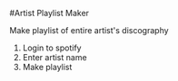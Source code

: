 #Artist Playlist Maker

Make playlist of entire artist's discography

1. Login to spotify
2. Enter artist name
3. Make playlist 

